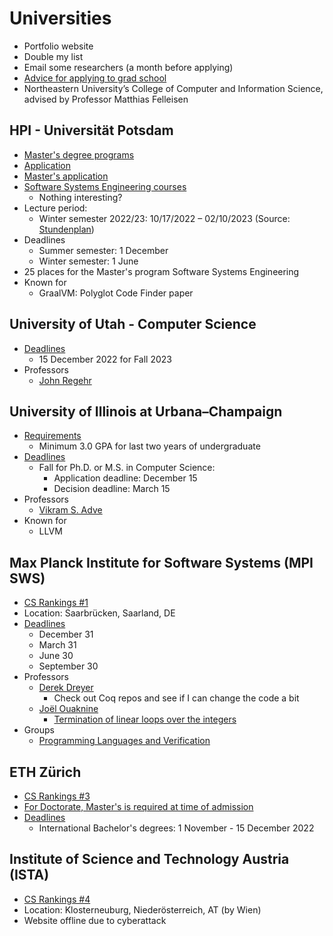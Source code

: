 # Universities

- Portfolio website
- Double my list
- Email some researchers (a month before applying)
- [Advice for applying to grad school](https://matt.might.net/articles/how-to-apply-and-get-in-to-graduate-school-in-science-mathematics-engineering-or-computer-science/)
- Northeastern University’s College of Computer and Information Science, advised by Professor Matthias Felleisen

## HPI - Universität Potsdam

- [Master's degree programs](https://hpi.de/en/studies/before-your-studies/application/application-to-the-masters-program.html)
- [Application](https://hpi.de/en/studies/before-your-studies/application.html)
- [Master's application](https://hpi.de/studium/vor-dem-studium/studienangebote/master.html)
- [Software Systems Engineering courses](https://hpi.de/studium/im-studium/lehrveranstaltungen/software-systems-engineering-ma.html)
  - Nothing interesting?
- Lecture period:
  - Winter semester 2022/23: 10/17/2022 – 02/10/2023
    (Source: [Stundenplan](https://hpi.de/studium/im-studium/lehrveranstaltungen/software-systems-engineering-ma.html))
- Deadlines
  - Summer semester: 1 December
  - Winter semester: 1 June
- 25 places for the Master's program Software Systems Engineering
- Known for
  - GraalVM: Polyglot Code Finder paper

## University of Utah - Computer Science

- [Deadlines](https://www.cs.utah.edu/graduate/admissions/deadline/)
  - 15 December 2022 for Fall 2023
- Professors
  - [John Regehr](https://www.cs.utah.edu/~regehr/)

## University of Illinois at Urbana–Champaign

- [Requirements](https://grad.illinois.edu/admissions/apply/requirements)
  - Minimum 3.0 GPA for last two years of undergraduate
- [Deadlines](https://cs.illinois.edu/admissions/graduate/application-deadlines)
  - Fall for Ph.D. or M.S. in Computer Science:
    - Application deadline: December 15
    - Decision deadline: March 15
- Professors
  - [Vikram S. Adve](https://vikram.cs.illinois.edu/)
- Known for
  - LLVM

## Max Planck Institute for Software Systems (MPI SWS)

- [CS Rankings #1](https://csrankings.org/#/index?plan&log&europe)
- Location: Saarbrücken, Saarland, DE
- [Deadlines](https://www.mpi-sws.org/graduate-studies/#admission)
  - December 31
  - March 31
  - June 30
  - September 30
- Professors
  - [Derek Dreyer](https://people.mpi-sws.org/~dreyer/research.html)
    - Check out Coq repos and see if I can change the code a bit
  - [Joël Ouaknine](https://people.mpi-sws.org/~joel/)
    - [Termination of linear loops over the integers](https://people.mpi-sws.org/~joel/publications/linear-loop-termination19abs.html)
- Groups
  - [Programming Languages and Verification](https://www.mpi-sws.org/research-areas/programming-languages-and-verification/)

## ETH Zürich

- [CS Rankings #3](https://csrankings.org/#/index?plan&log&europe)
- [For Doctorate, Master's is required at time of admission](https://ethz.ch/en/doctorate/registration-admission.html)
- [Deadlines](https://ethz.ch/en/studies/master/application/dates.html)
  - International Bachelor's degrees: 1 November - 15 December 2022

## Institute of Science and Technology Austria (ISTA)

- [CS Rankings #4](https://csrankings.org/#/index?plan&log&europe)
- Location: Klosterneuburg, Niederösterreich, AT (by Wien)
- Website offline due to cyberattack
